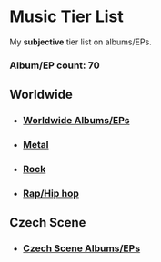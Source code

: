 # Music Tier List

My **subjective** tier list on albums/EPs.

### Album/EP count: 70

## Worldwide

- ### [Worldwide Albums/EPs](https://github.com/jaywor1/music_tierlist/blob/main/tier_lists/worldwide/worldwide.md)

- ### [Metal](https://github.com/jaywor1/music_tierlist/blob/main/tier_lists/worldwide/metal.md)

- ### [Rock](https://github.com/jaywor1/music_tierlist/blob/main/tier_lists/worldwide/rock.md)

- ### [Rap/Hip hop](https://github.com/jaywor1/music_tierlist/blob/main/tier_lists/worldwide/rap.md)

## Czech Scene

- ### [Czech Scene Albums/EPs](https://github.com/jaywor1/music_tierlist/blob/main/tier_lists/czech_scene/czech_tier_list.md)

